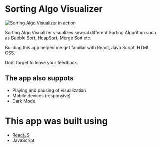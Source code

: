 # Sorting Algo Visualizer

[![Sorting Algo Visualizer in action](heapSort.gif)](xenodochial-austin-b49401.netlify.app/)

Sorting Algo Visualizer visualizes several different Sorting Algorithm such as Bubble Sort, HeapSort, Merge Sort etc.

Building this app helped me get familiar with React, Java Script, HTML, CSS.

Dont forget to leave your feedback.

## The app also suppots

- Playing and pausing of visualization
- Mobile devices (responsive)
- Dark Mode

# This app was built using

- [ReactJS](https://reactjs.org/)
- JavaScript
